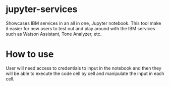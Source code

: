 # jupyter-services
Showcases IBM services in an all in one, Jupyter notebook. This tool make it easier for new users to test out and play around with the IBM services such as Watson Assistant, Tone Analyzer, etc. 

# How to use
User will need access to credentials to input in the notebook and then they will be able to execute the code cell by cell and manipulate the input in each cell.
